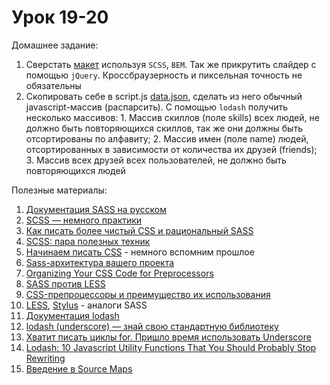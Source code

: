﻿# Урок 19-20

Домашнее задание:

1. Сверстать [макет](/js_19-20/homework19_20.psd) используя `SCSS`, `BEM`. Так же прикрутить слайдер с помощью `jQuery`. Кроссбраузерность и пиксельная точность не обязательны
2. Скопировать себе в script.js [data.json](/js_19-20/data.json), сделать из него обычный javascript-массив (распарсить). С помощью `lodash` получить несколько массивов: 1. Массив скиллов (поле skills) всех людей, не должно быть повторяющихся скиллов, так же они должны быть отсортированы по алфавиту; 2. Массив имен (поле name) людей, отсортированных в зависимости от количества их друзей (friends); 3. Массив всех друзей всех пользователей, не должно быть повторяющихся людей


Полезные материалы:

1. [Документация SASS на русском](http://sass-scss.ru/)
2. [SCSS — немного практики](https://habrahabr.ru/post/140612/)
3. [Как писать более чистый CSS и рациональный SASS](https://habrahabr.ru/company/paysto/blog/255981/)
4. [SCSS: пара полезных техник](https://habrahabr.ru/post/151679/)
5. [Начинаем писать CSS](http://frontender.info/starting-css/) - немного вспомним прошлое
6. [Sass-архитектура вашего проекта](https://habrahabr.ru/post/249047/)
7. [Organizing Your CSS Code for Preprocessors](http://modernweb.com/2014/04/14/organizing-your-css-code-for-preprocessors/)
8. [SASS против LESS](https://habrahabr.ru/post/144309/)
9. [CSS-препроцессоры и преимущество их использования](http://zencoder.ru/css/css-sass-less-stylus/)
10. [LESS](http://lesscss.org/), [Stylus](http://stylus-lang.com/) - аналоги SASS
11. [Документация lodash](https://lodash.com/)
12. [lodash (underscore) — знай свою стандартную библиотеку](https://habrahabr.ru/post/217515/)
13. [Хватит писать циклы for. Пришло время использовать Underscore](http://frontender.info/stop-writing-for-loops-start-using-underscorejs/)
14. [Lodash: 10 Javascript Utility Functions That You Should Probably Stop Rewriting](http://colintoh.com/blog/lodash-10-javascript-utility-functions-stop-rewriting)
15. [Введение в Source Maps](https://habrahabr.ru/post/178743/)
